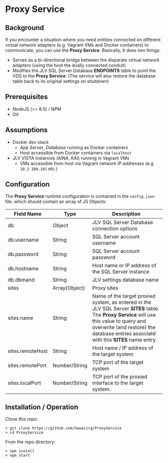 # Proxy Service

## Background
If you encounter a situation where you need entities connected on different virtual network adapters (e.g.
Vagrant VMs and Docker containers) to communicate, you can use the **Proxy Service**. Basically, it does two things:
* Serves as a bi-directional bridge between the disparate virtual network adapters (using the host the dually connected conduit)
* Modifies the JLV SQL Server Database **ENDPOINTS** table to point the VDS to the **Proxy Service**. (The service will also restore the database table back to its original settings on shutdown)

## Prerequisites
* NodeJS (>= 8.0) / NPM
* Git

## Assumptions
* Docker dev stack
    - _App Server_, _Database_ running as Docker containers
    - Host accessible from Docker containers via `localhost`
* JLV VISTA instances (AINA, KAI) running in Vagrant VMs
    - VMs accessible from host via Vagrant network IP addresses (e.g `10.2.100.101` etc.)

## Configuration
The **Proxy Service** runtime configuration is contained in the `config.json` file, which should contain an array
of JS Objects:

| Field Name | Type | Description |
|---|---|---|
| db | Object | JLV SQL Server Database connection options |
| db.username | String | SQL Server account username |
| db.password | String | SQL Server account password |
| db.hostname | String | Host name or IP address of the SQL Server instance |
| db.dbmand | String | JLV settings database name |
| sites | Array{Object} | Proxy sites |
| sites.name | String | Name of the target proxied system, as entered in the JLV SQL Server **SITES** table. The **Proxy Service** will use this value to query and overwrite (and restore) the database entries associatd with this **SITES** name entry. |
| sites.remoteHost | String | Host name / IP address of the target system |
| sites.remotePort | Number/String | TCP port of the target system |
| sites.localPort | Number/String | TCP port of the proxied interface to the target system. |

## Installation / Operation
Clone this repo:
```
> git clone https://github.com/hawaiirg/ProxyService
> cd ProxyService
```

From the repo directory:
```
> npm install
> npm start
```

